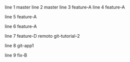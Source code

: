 line 1 master
line 2 master
line 3 feature-A
line 4 feature-A

line 5 feature-A

line 6 feature-A

line 7 feature-D remoto
    git-tutorial-2

line 8
    git-app1

line 9
    fix-B
    